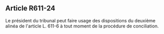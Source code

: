 Article R611-24
----
Le président du tribunal peut faire usage des dispositions du deuxième alinéa de
l'article L. 611-6 à tout moment de la procédure de conciliation.
